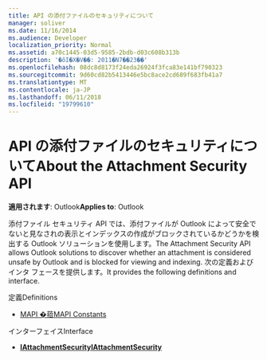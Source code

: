 ```yaml
---
title: API の添付ファイルのセキュリティについて
manager: soliver
ms.date: 11/16/2014
ms.audience: Developer
localization_priority: Normal
ms.assetid: a70c1445-03d5-9585-2bdb-d03c608b313b
description: '�ŏI�X�V��: 2011�N7��23��'
ms.openlocfilehash: 08dc8d8173f24eda26924f3fca83e141bf790323
ms.sourcegitcommit: 9d60cd82b5413446e5bc8ace2cd689f683fb41a7
ms.translationtype: MT
ms.contentlocale: ja-JP
ms.lasthandoff: 06/11/2018
ms.locfileid: "19799610"
---
```

# <a name="about-the-attachment-security-api"></a><span data-ttu-id="d6387-103">API の添付ファイルのセキュリティについて</span><span class="sxs-lookup"><span data-stu-id="d6387-103">About the Attachment Security API</span></span>

  
  
<span data-ttu-id="d6387-104">**適用されます**: Outlook</span><span class="sxs-lookup"><span data-stu-id="d6387-104">**Applies to**: Outlook</span></span> 
  
<span data-ttu-id="d6387-105">添付ファイル セキュリティ API では、添付ファイルが Outlook によって安全でないと見なされの表示とインデックスの作成がブロックされているかどうかを検出する Outlook ソリューションを使用します。</span><span class="sxs-lookup"><span data-stu-id="d6387-105">The Attachment Security API allows Outlook solutions to discover whether an attachment is considered unsafe by Outlook and is blocked for viewing and indexing.</span></span> <span data-ttu-id="d6387-106">次の定義およびインタ フェースを提供します。</span><span class="sxs-lookup"><span data-stu-id="d6387-106">It provides the following definitions and interface.</span></span>
  
<span data-ttu-id="d6387-107">定義</span><span class="sxs-lookup"><span data-stu-id="d6387-107">Definitions</span></span>
  
- [<span data-ttu-id="d6387-108">MAPI �萔</span><span class="sxs-lookup"><span data-stu-id="d6387-108">MAPI Constants</span></span>](mapi-constants.md)
    
<span data-ttu-id="d6387-109">インターフェイス</span><span class="sxs-lookup"><span data-stu-id="d6387-109">Interface</span></span>
  
- <span data-ttu-id="d6387-110">**[IAttachmentSecurity](iattachmentsecurityiunknown.md)**</span><span class="sxs-lookup"><span data-stu-id="d6387-110">**[IAttachmentSecurity](iattachmentsecurityiunknown.md)**</span></span>
    

